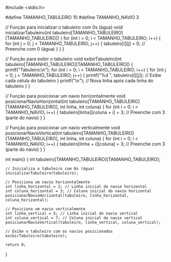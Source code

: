 #include <stdio.h>

#define TAMANHO_TABULEIRO 10
#define TAMANHO_NAVIO 3

// Função para inicializar o tabuleiro com 0s (água)
void inicializarTabuleiro(int tabuleiro[TAMANHO_TABULEIRO][TAMANHO_TABULEIRO]) {
    for (int i = 0; i < TAMANHO_TABULEIRO; i++) {
        for (int j = 0; j < TAMANHO_TABULEIRO; j++) {
            tabuleiro[i][j] = 0; // Preenche com 0 (água)
        }
    }
}

// Função para exibir o tabuleiro
void exibirTabuleiro(int tabuleiro[TAMANHO_TABULEIRO][TAMANHO_TABULEIRO]) {
    printf("Tabuleiro:\n");
    for (int i = 0; i < TAMANHO_TABULEIRO; i++) {
        for (int j = 0; j < TAMANHO_TABULEIRO; j++) {
            printf("%d ", tabuleiro[i][j]); // Exibe cada célula do tabuleiro
        }
        printf("\n"); // Nova linha após cada linha do tabuleiro
    }
}

// Função para posicionar um navio horizontalmente
void posicionarNavioHorizontal(int tabuleiro[TAMANHO_TABULEIRO][TAMANHO_TABULEIRO], int linha, int coluna) {
    for (int i = 0; i < TAMANHO_NAVIO; i++) {
        tabuleiro[linha][coluna + i] = 3; // Preenche com 3 (parte do navio)
    }
}

// Função para posicionar um navio verticalmente
void posicionarNavioVertical(int tabuleiro[TAMANHO_TABULEIRO][TAMANHO_TABULEIRO], int linha, int coluna) {
    for (int i = 0; i < TAMANHO_NAVIO; i++) {
        tabuleiro[linha + i][coluna] = 3; // Preenche com 3 (parte do navio)
    }
}

int main() {
    int tabuleiro[TAMANHO_TABULEIRO][TAMANHO_TABULEIRO];

    // Inicializa o tabuleiro com 0s (água)
    inicializarTabuleiro(tabuleiro);

    // Posiciona um navio horizontalmente
    int linha_horizontal = 2; // Linha inicial do navio horizontal
    int coluna_horizontal = 3; // Coluna inicial do navio horizontal
    posicionarNavioHorizontal(tabuleiro, linha_horizontal, coluna_horizontal);

    // Posiciona um navio verticalmente
    int linha_vertical = 5; // Linha inicial do navio vertical
    int coluna_vertical = 7; // Coluna inicial do navio vertical
    posicionarNavioVertical(tabuleiro, linha_vertical, coluna_vertical);

    // Exibe o tabuleiro com os navios posicionados
    exibirTabuleiro(tabuleiro);

    return 0;
}
